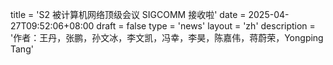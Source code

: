 title = 'S2 被计算机网络顶级会议 SIGCOMM 接收啦'
date = 2025-04-27T09:52:06+08:00
draft = false
type = 'news'
layout = 'zh'
description = '作者：王丹，张鹏，孙文冰，李文凯，冯幸，李昊，陈嘉伟，蒋蔚荣，Yongping Tang'